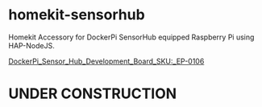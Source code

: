 # homekit-sensorhub
Homekit Accessory for DockerPi SensorHub equipped Raspberry Pi using HAP-NodeJS.

[DockerPi_Sensor_Hub_Development_Board_SKU:_EP-0106](https://wiki.52pi.com/index.php/DockerPi_Sensor_Hub_Development_Board_SKU:_EP-0106)

# UNDER CONSTRUCTION
